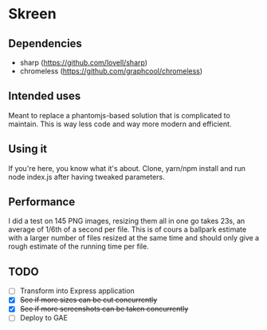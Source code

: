 # Skreen

## Dependencies

- sharp (https://github.com/lovell/sharp)
- chromeless (https://github.com/graphcool/chromeless)

## Intended uses

Meant to replace a phantomjs-based solution that is complicated to maintain. This is way less code and way more modern and efficient.

## Using it

If you're here, you know what it's about. Clone, yarn/npm install and run node index.js after having tweaked parameters.

## Performance

I did a test on 145 PNG images, resizing them all in one go takes 23s, an average of 1/6th of a second per file.
This is of cours a ballpark estimate with a larger number of files resized at the same time and should only give a rough estimate of the running time per file.

## TODO

- [ ] Transform into Express application 
- [x] ~~See if more sizes can be cut concurrently~~
- [x] ~~See if more screenshots can be taken concurrently~~
- [ ] Deploy to GAE
